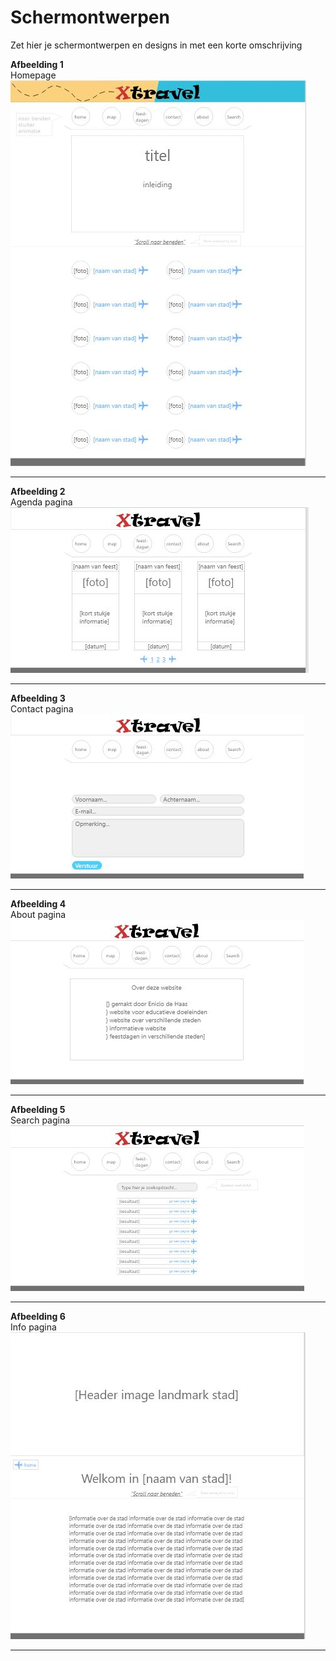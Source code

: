 # Schermontwerpen

Zet hier je schermontwerpen en designs in met een korte omschrijving

**Afbeelding 1**  
Homepage
![Homepage](home.JPG)
___

**Afbeelding 2**  
Agenda pagina
![Agenda](agenda.JPG)
___

**Afbeelding 3**  
Contact pagina
![Contact](contact.JPG)
___

**Afbeelding 4**  
About pagina
![About](about.JPG)
___

**Afbeelding 5**  
Search pagina
![Search](search.JPG)
___

**Afbeelding 6**  
Info pagina
![Info](info.JPG)
___
